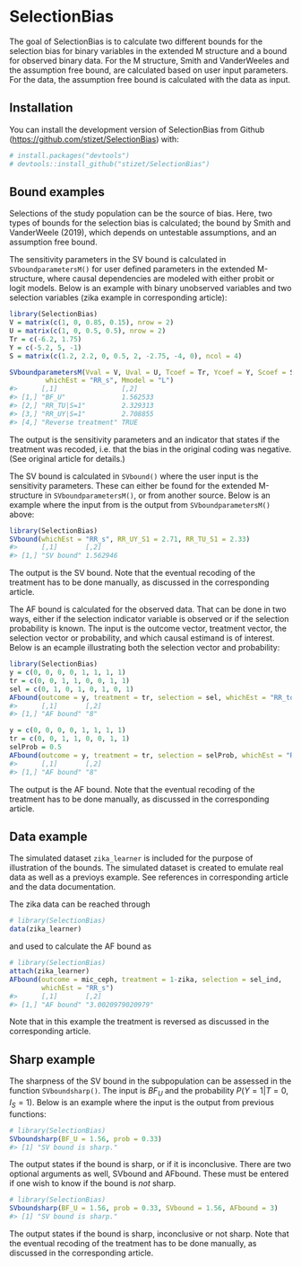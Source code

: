 
<!-- README.md is generated from README.Rmd. Please edit that file -->

# SelectionBias

<!-- badges: start -->
<!-- badges: end -->

The goal of SelectionBias is to calculate two different bounds for the
selection bias for binary variables in the extended M structure and a
bound for observed binary data. For the M structure, Smith and
VanderWeeles and the assumption free bound, are calculated based on user
input parameters. For the data, the assumption free bound is calculated
with the data as input.

## Installation

You can install the development version of SelectionBias from Github
(<https://github.com/stizet/SelectionBias>) with:

``` r
# install.packages("devtools") 
# devtools::install_github("stizet/SelectionBias")
```

## Bound examples

Selections of the study population can be the source of bias. Here, two
types of bounds for the selection bias is calculated; the bound by Smith
and VanderWeele (2019), which depends on untestable assumptions, and an
assumption free bound.

The sensitivity parameters in the SV bound is calculated in
`SVboundparametersM()` for user defined parameters in the extended
M-structure, where causal dependencies are modeled with either probit or
logit models. Below is an example with binary unobserved variables and
two selection variables (zika example in corresponding article):

``` r
library(SelectionBias)
V = matrix(c(1, 0, 0.85, 0.15), nrow = 2)
U = matrix(c(1, 0, 0.5, 0.5), nrow = 2)
Tr = c(-6.2, 1.75)
Y = c(-5.2, 5, -1)
S = matrix(c(1.2, 2.2, 0, 0.5, 2, -2.75, -4, 0), ncol = 4)

SVboundparametersM(Vval = V, Uval = U, Tcoef = Tr, Ycoef = Y, Scoef = S,
         whichEst = "RR_s", Mmodel = "L")
#>      [,1]                [,2]    
#> [1,] "BF_U"              1.562533
#> [2,] "RR_TU|S=1"         2.329313
#> [3,] "RR_UY|S=1"         2.708855
#> [4,] "Reverse treatment" TRUE
```

The output is the sensitivity parameters and an indicator that states if
the treatment was recoded, i.e. that the bias in the original coding was
negative. (See original article for details.)

The SV bound is calculated in `SVbound()` where the user input is the
sensitivity parameters. These can either be found for the extended
M-structure in `SVboundparametersM()`, or from another source. Below is
an example where the input from is the output from
`SVboundparametersM()` above:

``` r
library(SelectionBias)
SVbound(whichEst = "RR_s", RR_UY_S1 = 2.71, RR_TU_S1 = 2.33)
#>      [,1]       [,2]    
#> [1,] "SV bound" 1.562946
```

The output is the SV bound. Note that the eventual recoding of the
treatment has to be done manually, as discussed in the corresponding
article.

The AF bound is calculated for the observed data. That can be done in
two ways, either if the selection indicator variable is observed or if
the selection probability is known. The input is the outcome vector,
treatment vector, the selection vector or probability, and which causal
estimand is of interest. Below is an ecample illustrating both the
selection vector and probability:

``` r
library(SelectionBias)
y = c(0, 0, 0, 0, 1, 1, 1, 1)
tr = c(0, 0, 1, 1, 0, 0, 1, 1)
sel = c(0, 1, 0, 1, 0, 1, 0, 1)
AFbound(outcome = y, treatment = tr, selection = sel, whichEst = "RR_tot")
#>      [,1]       [,2]
#> [1,] "AF bound" "8"

y = c(0, 0, 0, 0, 1, 1, 1, 1)
tr = c(0, 0, 1, 1, 0, 0, 1, 1)
selProb = 0.5
AFbound(outcome = y, treatment = tr, selection = selProb, whichEst = "RR_tot")
#>      [,1]       [,2]
#> [1,] "AF bound" "8"
```

The output is the AF bound. Note that the eventual recoding of the
treatment has to be done manually, as discussed in the corresponding
article.

## Data example

The simulated dataset `zika_learner` is included for the purpose of
illustration of the bounds. The simulated dataset is created to emulate
real data as well as a previoys example. See references in corresponding
article and the data documentation.

The zika data can be reached through

``` r
# library(SelectionBias)
data(zika_learner)
```

and used to calculate the AF bound as

``` r
# library(SelectionBias)
attach(zika_learner)
AFbound(outcome = mic_ceph, treatment = 1-zika, selection = sel_ind,
        whichEst = "RR_s")
#>      [,1]       [,2]             
#> [1,] "AF bound" "3.0020979020979"
```

Note that in this example the treatment is reversed as discussed in the
corresponding article.

## Sharp example

The sharpness of the SV bound in the subpopulation can be assessed in
the function `SVboundsharp()`. The input is $BF_U$ and the probability
$P(Y=1|T=0,I_S=1)$. Below is an example where the input is the output
from previous functions:

``` r
# library(SelectionBias)
SVboundsharp(BF_U = 1.56, prob = 0.33)
#> [1] "SV bound is sharp."
```

The output states if the bound is sharp, or if it is inconclusive. There
are two optional arguments as well, SVbound and AFbound. These must be
entered if one wish to know if the bound is *not* sharp.

``` r
# library(SelectionBias)
SVboundsharp(BF_U = 1.56, prob = 0.33, SVbound = 1.56, AFbound = 3)
#> [1] "SV bound is sharp."
```

The output states if the bound is sharp, inconclusive or not sharp. Note
that the eventual recoding of the treatment has to be done manually, as
discussed in the corresponding article.
